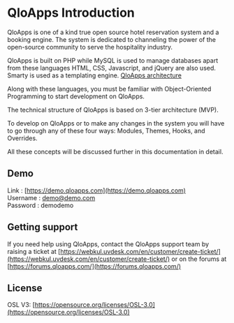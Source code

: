 # QloApps Introduction

QloApps is one of a kind true open source hotel reservation system and a booking engine. The system is dedicated to channeling the power of the open-source community to serve the hospitality industry.

QloApps is built on PHP while MySQL is used to manage databases apart from these languages HTML, CSS, Javascript, and jQuery are also used. Smarty is used as a templating engine. [QloApps architecture](../architecture/technical)

Along with these languages, you must be familiar with Object-Oriented Programming to start development on QloApps.

The technical structure of QloApps is based on 3-tier architecture (MVP).

To develop on QloApps or to make any changes in the system you will have to go through any of these four ways: Modules, Themes, Hooks, and Overrides.

All these concepts will be discussed further in this documentation in detail.

Demo
--------
Link : [https://demo.qloapps.com](https://demo.qloapps.com) </br>
Username : demo@demo.com </br>
Password : demodemo </br>

Getting support
--------
If you need help using QloApps, contact the QloApps support team by raising a ticket at [https://webkul.uvdesk.com/en/customer/create-ticket/](https://webkul.uvdesk.com/en/customer/create-ticket/) or on the forums at [https://forums.qloapps.com/](https://forums.qloapps.com/)

License
--------
OSL V3: [https://opensource.org/licenses/OSL-3.0](https://opensource.org/licenses/OSL-3.0)
